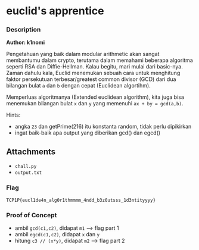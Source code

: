 # euclid's apprentice

### Description

**Author: k1nomi**

Pengetahuan yang baik dalam modular arithmetic akan sangat membantumu dalam crypto, terutama dalam memahami beberapa algoritma seperti RSA dan Diffie-Hellman. Kalau begitu, mari mulai dari basic-nya. Zaman dahulu kala, Euclid menemukan sebuah cara untuk menghitung faktor persekutuan terbesar/greatest common divisor (GCD) dari dua bilangan bulat `a` dan `b` dengan cepat (Euclidean algortihm). 

Memperluas algoritmanya (Extended euclidean algorithm), kita juga bisa menemukan bilangan bulat `x` dan `y` yang memenuhi `ax + by = gcd(a,b)`.

Hints:
- angka `23` dan getPrime(216) itu konstanta random, tidak perlu dipikirkan
- ingat baik-baik apa output yang diberikan gcd() dan egcd() 

## Attachments
- `chall.py`
- `output.txt`

### Flag
`TCP1P{eucl1de4n_alg0r1thmmmm_4ndd_b3z0utsss_1d3ntityyyy}`

### Proof of Concept
- ambil `gcd(c1,c2)`, didapat `m1` --> flag part 1
- ambil `egcd(c1,c2)`, didapat `x` dan `y`
- hitung `c3 // (x*y)`, didapat `m2` --> flag part 2
